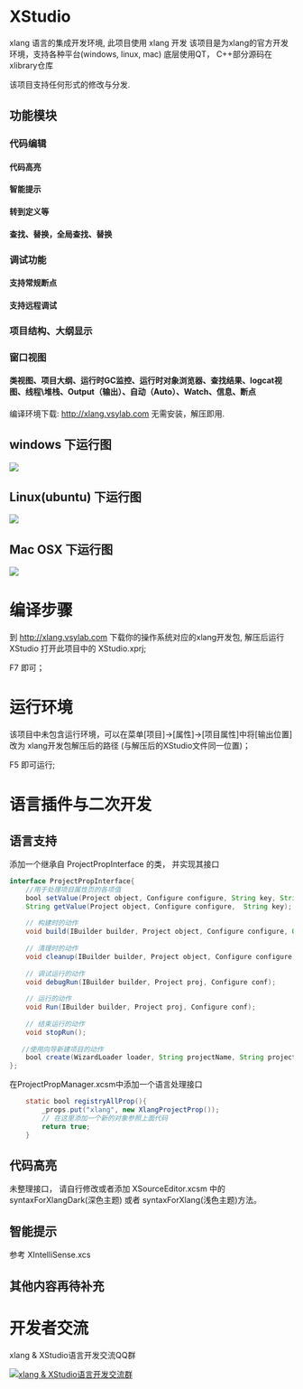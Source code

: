 # XStudio
xlang 语言的集成开发环境, 此项目使用 xlang 开发
该项目是为xlang的官方开发环境，支持各种平台(windows, linux, mac)
底层使用QT， C++部分源码在xlibrary仓库

该项目支持任何形式的修改与分发.

## 功能模块

### 代码编辑
#### 代码高亮
#### 智能提示
#### 转到定义等
#### 查找、替换，全局查找、替换

### 调试功能
#### 支持常规断点
#### 支持远程调试

### 项目结构、大纲显示


### 窗口视图
#### 类视图、项目大纲、运行时GC监控、运行时对象浏览器、查找结果、logcat视图、线程\堆栈、Output（输出）、自动（Auto）、Watch、信息、断点


编译环境下载: http://xlang.vsylab.com 无需安装，解压即用.

## windows 下运行图

![](https://github.com/ixlang/XStudio/blob/master/case382.png)


## Linux(ubuntu) 下运行图

![](https://github.com/ixlang/XStudio/blob/master/case263.png)


## Mac OSX 下运行图

![](https://github.com/ixlang/XStudio/blob/master/case148.png)


# 编译步骤
到 http://xlang.vsylab.com 下载你的操作系统对应的xlang开发包, 解压后运行 XStudio 打开此项目中的 XStudio.xprj;

 F7 即可；

# 运行环境

该项目中未包含运行环境，可以在菜单[项目]->[属性]->[项目属性]中将[输出位置]改为 xlang开发包解压后的路径 (与解压后的XStudio文件同一位置)；

F5 即可运行;

# 语言插件与二次开发

## 语言支持 


添加一个继承自 ProjectPropInterface 的类， 并实现其接口

```java
interface ProjectPropInterface{
    //用于处理项目属性页的各项值
    bool setValue(Project object, Configure configure, String key, String value);
    String getValue(Project object, Configure configure,  String key);
    
    // 构建时的动作
    void build(IBuilder builder, Project object, Configure configure, Object param);
    
    // 清理时的动作
    void cleanup(IBuilder builder, Project object, Configure configure);
    
    // 调试运行的动作
    void debugRun(IBuilder builder, Project proj, Configure conf);
    
    // 运行的动作
    void Run(IBuilder builder, Project proj, Configure conf); 
    
    // 结束运行的动作
	void stopRun();
 
   //使用向导新建项目的动作
	bool create(WizardLoader loader, String projectName, String projectDir, String uuid, Project object, bool isAddToProject, String userType);
};
```

在ProjectPropManager.xcsm中添加一个语言处理接口



```java
    static bool registryAllProp(){
        _props.put("xlang", new XlangProjectProp());
        // 在这里添加一个新的对象参照上面代码
        return true;
    }
```

## 代码高亮

未整理接口， 请自行修改或者添加 XSourceEditor.xcsm 中的 syntaxForXlangDark(深色主题) 或者 syntaxForXlang(浅色主题)方法。

## 智能提示

参考 XIntelliSense.xcs 

## 其他内容再待补充

# 开发者交流

xlang & XStudio语言开发交流QQ群

[![xlang & XStudio语言开发交流群](https://pub.idqqimg.com/wpa/images/group.png)](https://shang.qq.com/wpa/qunwpa?idkey=d942b64d32f7fd1e537b8f49284b33dbb6e9268bb57586be89895737cbae0bb7)
